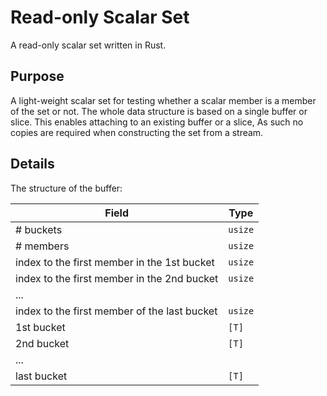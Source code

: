 # Read-only Scalar Set
A read-only scalar set written in Rust.

## Purpose

A light-weight scalar set for testing whether a scalar member is a member of the set or not. 
The whole data structure is based on a single buffer or slice. This enables attaching to an existing buffer or a slice, As such no copies are required when constructing the set from a stream.

## Details

The structure of the buffer:

| Field                                        | Type    |
| -------------------------------------------- | ------- |
| # buckets                                    | `usize` |
| # members                                    | `usize` |
| index to the first member in the 1st bucket  | `usize` |
| index to the first member in the 2nd bucket  | `usize` |
| ...                                          |         |
| index to the first member of the last bucket | `usize` |
| 1st bucket                                   | `[T]`   |
| 2nd bucket                                   | `[T]`   |
| ...                                          |         |
| last bucket                                  | `[T]`   |

